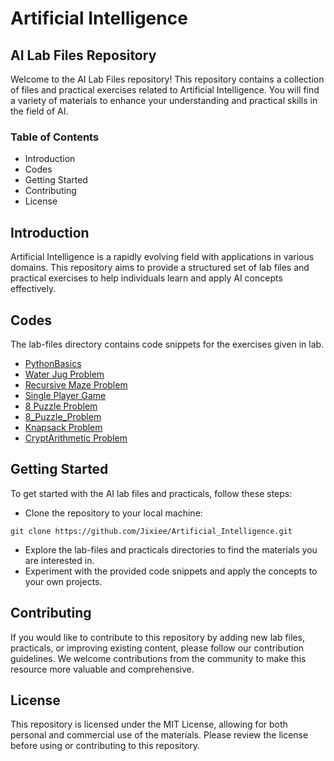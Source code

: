 # Artificial Intelligence
## AI Lab Files Repository
Welcome to the AI Lab Files repository! This repository contains a collection of files and practical exercises related to Artificial Intelligence. You will find a variety of materials to enhance your understanding and practical skills in the field of AI.

### Table of Contents
- Introduction
- Codes
- Getting Started
- Contributing
- License

## Introduction
Artificial Intelligence is a rapidly evolving field with applications in various domains. This repository aims to provide a structured set of lab files and practical exercises to help individuals learn and apply AI concepts effectively. 

## Codes
The lab-files directory contains code snippets for the exercises given in lab.
- [PythonBasics](Codes/PythonBasics.ipynb)
- [Water Jug Problem](Codes/WaterJug.ipynb)
- [Recursive Maze Problem](Codes/RecursiveMaze.ipynb)
- [Single Player Game](Codes/GuessGame.ipynb)
- [8 Puzzle Problem](Codes/8Puzzle_BFS.ipynb)
- [8_Puzzle_Problem](Codes/8Puzzle_A*.ipynb)
- [Knapsack Problem](Codes/KnapsackProblem.ipynb)
- [CryptArithmetic Problem](Codes/Cryptarithmetic.ipynb)

## Getting Started
To get started with the AI lab files and practicals, follow these steps:

- Clone the repository to your local machine:
```
git clone https://github.com/Jixiee/Artificial_Intelligence.git
```
- Explore the lab-files and practicals directories to find the materials you are interested in.
- Experiment with the provided code snippets and apply the concepts to your own projects.

## Contributing
If you would like to contribute to this repository by adding new lab files, practicals, or improving existing content, please follow our contribution guidelines. We welcome contributions from the community to make this resource more valuable and comprehensive.

## License
This repository is licensed under the MIT License, allowing for both personal and commercial use of the materials. Please review the license before using or contributing to this repository.

